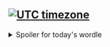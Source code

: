 [![UTC timezone](https://img.shields.io/badge/timezone-UTC%2FGMT-informational)](https://www.timeanddate.com/worldclock/timezone/utc)
---
<details>
<summary>Spoiler for today's wordle</summary>
robin (2022-02-13+00:00)
</details>
